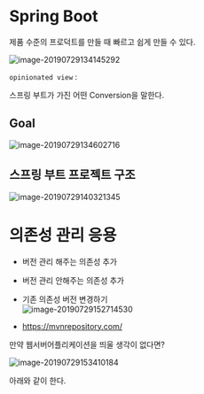 # Spring Boot

제품 수준의 프로덕트를 만들 때 빠르고 쉽게 만들 수 있다.



![image-20190729134145292](http://ww4.sinaimg.cn/large/006tNc79gy1g5glx8gnaej30fe062q54.jpg)



`opinionated view` :

 스프링 부트가 가진 어떤 Conversion을 말한다.



## Goal

![image-20190729134602716](http://ww3.sinaimg.cn/large/006tNc79gy1g5gm1ndvemj30fj06bq54.jpg)



## 스프링 부트 프로젝트 구조

![image-20190729140321345](http://ww4.sinaimg.cn/large/006tNc79gy1g5gmjo7nihj30p0089gmm.jpg)



# 의존성 관리 응용

- 버전 관리 해주는 의존성 추가
- 버전 관리 안해주는 의존성 추가
- 기존 의존성 버전 변경하기  
  ![image-20190729152714530](http://ww2.sinaimg.cn/large/006tNc79gy1g5goyy5la7j30cj05awgo.jpg)

- https://mvnrepository.com/



만약 웹서버어플리케이션을 띄울 생각이 없다면?

![image-20190729153410184](http://ww2.sinaimg.cn/large/006tNc79gy1g5gp65lj6lj30g805yq55.jpg)

아래와 같이 한다.